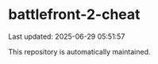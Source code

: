 # battlefront-2-cheat

Last updated: 2025-06-29 05:51:57

This repository is automatically maintained.
